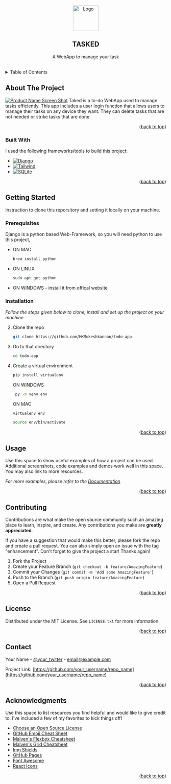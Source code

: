 <!-- Improved compatibility of back to top link: See: https://github.com/othneildrew/Best-README-Template/pull/73 -->
<a name="readme-top"></a>

<!-- PROJECT LOGO -->
<br />
<div align="center">
  <a href="https://github.com/MKMukeshkannan/todo-app">
    <img src="  " alt="Logo" width="80" height="80">
  </a>

  <h2 align="center">TASKED</h2>
  <p align="center">
    A WebApp to manage your task
  </p>
    <br />
</div>



<!-- TABLE OF CONTENTS -->
<details>
  <summary>Table of Contents</summary>
  <ol>
    <li>
      <a href="#about-the-project">About The Project</a>
      <ul>
        <li><a href="#built-with">Built With</a></li>
      </ul>
    </li>
    <li>
      <a href="#getting-started">Getting Started</a>
      <ul>
        <li><a href="#prerequisites">Prerequisites</a></li>
        <li><a href="#installation">Installation</a></li>
      </ul>
    </li>
    <li><a href="#usage">Usage</a></li>
    <li><a href="#roadmap">Roadmap</a></li>
    <li><a href="#contributing">Contributing</a></li>
    <li><a href="#license">License</a></li>
    <li><a href="#contact">Contact</a></li>
    <li><a href="#acknowledgments">Acknowledgments</a></li>
  </ol>
</details>



<!-- ABOUT THE PROJECT -->
## About The Project

[![Product Name Screen Shot][product-screenshot]](https://example.com)
Taked is a to-do WebApp used to manage tasks efficiently. This app includes a user login function that allows users to manage their tasks on any device they want. They can delete tasks that are not needed or strike tasks that are done. 

<p align="right">(<a href="#readme-top">back to top</a>)</p>



### Built With
I used the following frameworks/tools to build this project:

* [![Django][Django]][Django-url]
* [![Tailwind][Tailwindcss]][Tailwindcss-url]
* [![SQLite][SQLite]][SQLite-url]


<p align="right">(<a href="#readme-top">back to top</a>)</p>



<!-- GETTING STARTED -->
## Getting Started
Instruction to clone this reporsitory and setting it locally on your machine.

### Prerequisites

Django is a python based Web-Framework, so you will need python to use this project, 
* ON MAC
  ```sh
  brew install python
  ```
* ON LINUX
   ```sh
   sudo apt get python
   ````
* ON WINDOWS - install it from offical website

### Installation

_Follow the steps given below to clone, install and set up the project on your machine_

2. Clone the repo
   ```sh
   git clone https://github.com/MKMukeshkannan/todo-app
   ```
3. Go to that directory 
   ```sh
   cd todo-app
   ```
4. Create a virtual environment
   ```sh
   pip install virtualenv
   ```
     ON WINDOWS
    ```sh
     py -m venv env
     ```
     ON MAC
     ```sh
     virtualenv env
     ```
     ```sh
     source env/bin/activate
     ```

<p align="right">(<a href="#readme-top">back to top</a>)</p>



<!-- USAGE EXAMPLES -->
## Usage

Use this space to show useful examples of how a project can be used. Additional screenshots, code examples and demos work well in this space. You may also link to more resources.

_For more examples, please refer to the [Documentation](https://example.com)_

<p align="right">(<a href="#readme-top">back to top</a>)</p>



<!-- CONTRIBUTING -->
## Contributing

Contributions are what make the open source community such an amazing place to learn, inspire, and create. Any contributions you make are **greatly appreciated**.

If you have a suggestion that would make this better, please fork the repo and create a pull request. You can also simply open an issue with the tag "enhancement".
Don't forget to give the project a star! Thanks again!

1. Fork the Project
2. Create your Feature Branch (`git checkout -b feature/AmazingFeature`)
3. Commit your Changes (`git commit -m 'Add some AmazingFeature'`)
4. Push to the Branch (`git push origin feature/AmazingFeature`)
5. Open a Pull Request

<p align="right">(<a href="#readme-top">back to top</a>)</p>



<!-- LICENSE -->
## License

Distributed under the MIT License. See `LICENSE.txt` for more information.

<p align="right">(<a href="#readme-top">back to top</a>)</p>



<!-- CONTACT -->
## Contact

Your Name - [@your_twitter](https://twitter.com/your_username) - email@example.com

Project Link: [https://github.com/your_username/repo_name](https://github.com/your_username/repo_name)

<p align="right">(<a href="#readme-top">back to top</a>)</p>



<!-- ACKNOWLEDGMENTS -->
## Acknowledgments

Use this space to list resources you find helpful and would like to give credit to. I've included a few of my favorites to kick things off!

* [Choose an Open Source License](https://choosealicense.com)
* [GitHub Emoji Cheat Sheet](https://www.webpagefx.com/tools/emoji-cheat-sheet)
* [Malven's Flexbox Cheatsheet](https://flexbox.malven.co/)
* [Malven's Grid Cheatsheet](https://grid.malven.co/)
* [Img Shields](https://shields.io)
* [GitHub Pages](https://pages.github.com)
* [Font Awesome](https://fontawesome.com)
* [React Icons](https://react-icons.github.io/react-icons/search)

<p align="right">(<a href="#readme-top">back to top</a>)</p>



<!-- MARKDOWN LINKS & IMAGES -->
<!-- https://www.markdownguide.org/basic-syntax/#reference-style-links -->
[contributors-shield]: https://img.shields.io/github/contributors/othneildrew/Best-README-Template.svg?style=for-the-badge
[contributors-url]: https://github.com/othneildrew/Best-README-Template/graphs/contributors
[forks-shield]: https://img.shields.io/github/forks/othneildrew/Best-README-Template.svg?style=for-the-badge
[forks-url]: https://github.com/othneildrew/Best-README-Template/network/members
[stars-shield]: https://img.shields.io/github/stars/othneildrew/Best-README-Template.svg?style=for-the-badge
[stars-url]: https://github.com/othneildrew/Best-README-Template/stargazers
[issues-shield]: https://img.shields.io/github/issues/othneildrew/Best-README-Template.svg?style=for-the-badge
[issues-url]: https://github.com/othneildrew/Best-README-Template/issues
[license-shield]: https://img.shields.io/github/license/othneildrew/Best-README-Template.svg?style=for-the-badge
[license-url]: https://github.com/othneildrew/Best-README-Template/blob/master/LICENSE.txt
[linkedin-shield]: https://img.shields.io/badge/-LinkedIn-black.svg?style=for-the-badge&logo=linkedin&colorB=555
[linkedin-url]: https://linkedin.com/in/othneildrew
[product-screenshot]: images/screenshot.png

[Django]: https://img.shields.io/badge/Django-20232A?style=for-the-badge&logo=Django&logoColor=#092E20
[Django-url]: https://www.djangoproject.com/
[Tailwindcss]: https://img.shields.io/badge/Tailwind-35495E?style=for-the-badge&logo=tailwindcss&logoColor=#06B6D4
[Tailwindcss-url]: https://tailwindcss.com/
[SQLite]: https://img.shields.io/badge/SQLite-E4637C?style=for-the-badge&logo=SQLite&logoColor=#003B57
[SQLite-url]: https://sqlite.org/index.html
